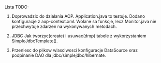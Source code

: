 
Lista TODO:

1. Doprowadzic do dzialania AOP.
Application.java to testuje.
Dodano konfiguracje z aop-context.xml.
Wolane sa funkcje, lecz Monitor.java nie przechwytuje zdarzen na wykonywanych metodach.

2. JDBC
Jak tworzyc(create) i usuwac(drop) tabele z wykorzystaniem SimpleJdbcTemplate(). 

3. Przeniesc do plikow wlasciwosci konfiguracje DataSource oraz podpinanie DAO dla jdbc/simplejdbc/hibernate.


